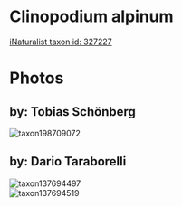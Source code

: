 
Clinopodium alpinum
===================
  
[iNaturalist taxon id: 327227](https://www.inaturalist.org/taxa/327227)
# Photos

## by: Tobias Schönberg
  
![taxon198709072](https://inaturalist-open-data.s3.amazonaws.com/photos/212847942/medium.jpeg)
## by: Dario Taraborelli
  
![taxon137694497](https://inaturalist-open-data.s3.amazonaws.com/photos/147511390/medium.jpg)  
![taxon137694519](https://inaturalist-open-data.s3.amazonaws.com/photos/147511417/medium.jpg)